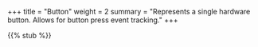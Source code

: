 +++
title = "Button"
weight = 2
summary = "Represents a single hardware button. Allows for button press event tracking."
+++

{{% stub %}}